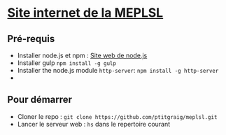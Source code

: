 # [Site internet de la MEPLSL](http://www.mission-evangelique-parmi-les-sans-logis.fr/)

## Pré-requis

* Installer node.js et npm : [Site web de node.js](https://nodejs.org/en/)
* Installer gulp `npm install -g gulp`
* Installer the node.js module `http-server`: `npm install -g http-server`
* 
## Pour démarrer

* Cloner le repo : `git clone https://github.com/ptitgraig/meplsl.git`
* Lancer le serveur web : `hs` dans le repertoire courant
